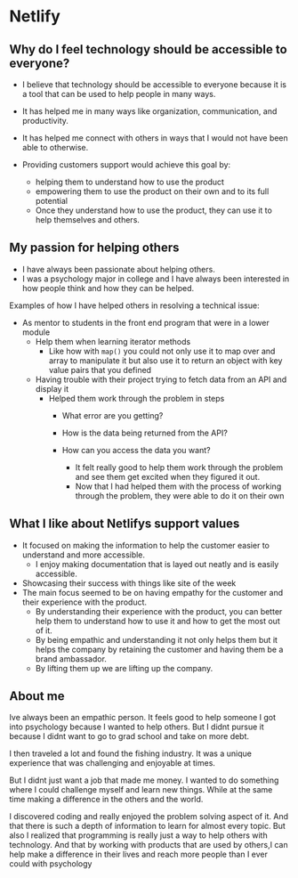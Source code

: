 # Netlify

## Why do I feel technology should be accessible to everyone?

* I believe that technology should be accessible to everyone because it is a tool that can be used to help people in many ways.
* It has helped me in many ways like organization, communication, and productivity.
* It has helped me connect with others in ways that I would not have been able to otherwise.

* Providing customers support would achieve this goal by:
  * helping them to understand how to use the product
  * empowering them to use the product on their own and to its full potential
  * Once they understand how to use the product, they can use it to help themselves and others.


## My passion for helping others

* I have always been passionate about helping others.
* I was a psychology major in college and I have always been interested in how people think and how they can be helped.

Examples of how I have helped others in resolving a technical issue:

* As mentor to students in the front end program that were in a lower module
  * Help them when learning iterator methods
    * Like how with ```map()```  you could not only use it to map over and array to manipulate it but also use it to return an object with key value pairs that you defined
  * Having trouble with their project trying to fetch data from an API and display it
    * Helped them work through the problem in steps
      * What error are you getting?
      * How is the data being returned from the API?
      * How can you access the data you want?

        * It felt really good to help them work through the problem and see them get excited when they figured it out.
        * Now that I had helped them with the process of working through the problem, they were able to do it on their own

## What I like about Netlifys support values

* It focused on making the information to help the customer easier to understand and more accessible.
  * I enjoy making documentation that is layed out neatly and is easily accessible.
* Showcasing their success with things like site of the week
* The main focus seemed to be on having empathy for the customer and their experience with the product.
  * By understanding their experience with the product, you can better help them to understand how to use it and how to get the most out of it.
  * By being empathic and understanding it not only helps them but it helps the company by retaining the customer and having them be a brand ambassador.
  * By lifting them up we are lifting up the company.

## About me

Ive always been an empathic person. It feels good to help someone
I got into psychology because I wanted to help others. But I didnt pursue it because I didnt want to go to grad school and take on more debt.

I then traveled a lot and found the fishing industry. It was a unique experience that was challenging and enjoyable at times.

But I didnt just want a job that made me money. I wanted to do something where I could challenge myself and learn new things.
While at the same time making a difference in the others and the world.

I discovered coding and really enjoyed the problem solving aspect of it. And that there is such a depth of information to learn for almost every topic.
But also I realized that programming is really just a way to help others with technology.
And that by working with products that are used by others,I can help make a difference in their lives and reach more people than I ever could with psychology



